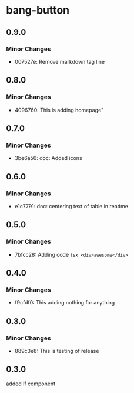 # bang-button

## 0.9.0

### Minor Changes

-  007527e: Remove markdown tag line

## 0.8.0

### Minor Changes

-  4096760: This is adding homepage"

## 0.7.0

### Minor Changes

-  3be6a56: doc: Added icons

## 0.6.0

### Minor Changes

-  e1c7791: doc: centering text of table in readme

## 0.5.0

### Minor Changes

-  7bfcc28: Adding code `tsx <div>awesome</div>`

## 0.4.0

### Minor Changes

-  f9cfdf0: This adding nothing for anything

## 0.3.0

### Minor Changes

-  889c3e8: This is testing of release

## 0.3.0

added If component
